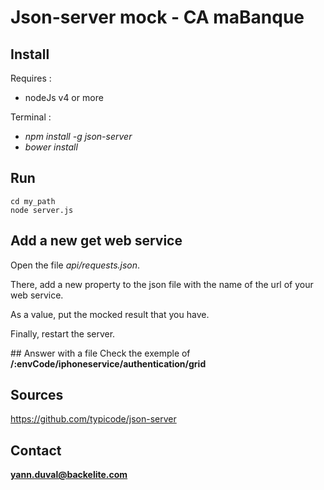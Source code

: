 # Json-server mock - CA maBanque

## Install
Requires :
* nodeJs v4 or more

Terminal :
* _npm install -g json-server_
* _bower install_

## Run
```
cd my_path
node server.js
```

## Add a new get web service
Open the file *api/requests.json*.

There, add a new property to the json file with the name of the url of your web service.

As a value, put the mocked result that you have.

Finally, restart the server.

## Answer with a file
Check the exemple of **/:envCode/iphoneservice/authentication/grid**

## Sources
https://github.com/typicode/json-server

## Contact
**yann.duval@backelite.com**
